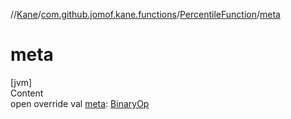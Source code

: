 //[Kane](../../index.md)/[com.github.jomof.kane.functions](../index.md)/[PercentileFunction](index.md)/[meta](meta.md)



# meta  
[jvm]  
Content  
open override val [meta](meta.md): [BinaryOp](../../com.github.jomof.kane.impl/-binary-op/index.md)  



